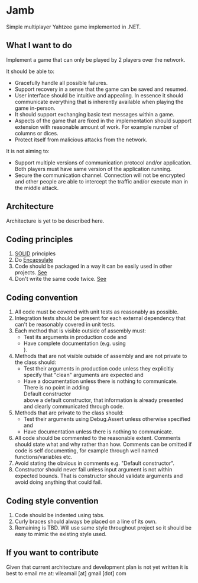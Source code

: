 # Jamb

Simple multiplayer Yahtzee game implemented in .NET.

## What I want to do

Implement a game that can only be played by 2 players over the network.

It should be able to:
* Gracefully handle all possible failures.
* Support recovery in a sense that the game can be saved and resumed.
* User interface should be intuitive and appealing. In essence it should communicate everything that is inherently available when playing the game in-person.
* It should support exchanging basic text messages within a game.
* Aspects of the game that are fixed in the implementation should support extension with reasonable amount of work. For example number of columns or dices.
* Protect itself from malicious attacks from the network.

It is not aiming to:
* Support multiple versions of communication protocol and/or application. Both players must have same version of the application running.
* Secure the communication channel. Connection will not be encrypted and other people are able to intercept the traffic and/or execute man in the middle attack.

## Architecture

Architecture is yet to be described here.

## Coding principles

1. [SOLID](https://en.wikipedia.org/wiki/SOLID_(object-oriented_design)) principles
2. Do [Encapsulate](https://en.wikipedia.org/wiki/Encapsulation_(computer_programming))
3. Code should be packaged in a way it can be easily used in other projects. [See](https://en.wikipedia.org/wiki/Package_principles)
4. Don't write the same code twice. [See](https://en.wikipedia.org/wiki/Don%27t_repeat_yourself)

## Coding convention

1. All code must be covered with unit tests as reasonably as possible.
2. Integration tests should be present for each external dependency that can't be reasonably covered in unit tests.
3. Each method that is visible outside of assembly must:
   * Test its arguments in production code and
   * Have complete documentation (e.g. using <summary>).
4. Methods that are not visible outside of assembly and are not private to the class should:
   * Test their arguments in production code unless they explicitly specify that "clean" arguments are expected and
   * Have a documentation unless there is nothing to communicate. There is no point in adding <summary>Default constructor</summary> above a default constructor, that information is already presented and clearly communicated through code.
5. Methods that are private to the class should:
   * Test their arguments using Debug.Assert unless otherwise specified and
   * Have documentation unless there is nothing to communicate.
6. All code should be commented to the reasonable extent. Comments should state what and why rather than how. Comments can be omitted if code is self documenting, for example through well named functions/variables etc.
7. Avoid stating the obvious in comments e.g. "Default constructor".
8. Constructor should never fail unless input argument is not within expected bounds. That is constructor should validate arguments and avoid doing anything that could fail.

## Coding style convention

1. Code should be indented using tabs.
2. Curly braces should always be placed on a line of its own.
3. Remaining is TBD. Will use same style throughout project so it should be easy to mimic the existing style used.

## If you want to contribute

Given that current architecture and development plan is not yet written it is best to email me at: vileamail [at] gmail [dot] com